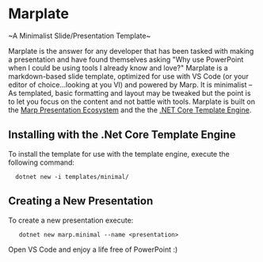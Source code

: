 # Marplate
~A Minimalist Slide/Presentation Template~

Marplate is the answer for any developer that has been tasked with making a presentation and have found themselves asking "Why use PowerPoint when I could be using tools I already know and love?"  Marplate is a markdown-based slide template, optimized for use with VS Code (or your editor of choice...looking at you VI) and powered by Marp.  It is minimalist – As templated, basic formatting and layout may be tweaked but the point is to let you focus on the content and not battle with tools. Marplate is built on the [Marp Presentation Ecosystem](https://marp.app/)  and the the [.NET Core Template Engine](https://github.com/dotnet/templating/).

## Installing with the .Net Core Template Engine
To install the template for use with the template engine, execute the following command:
```console
  dotnet new -i templates/minimal/
```

## Creating a New Presentation
To create a new presentation execute:
```console
   dotnet new marp.minimal --name <presentation>
```

Open VS Code and enjoy a life free of PowerPoint :)

